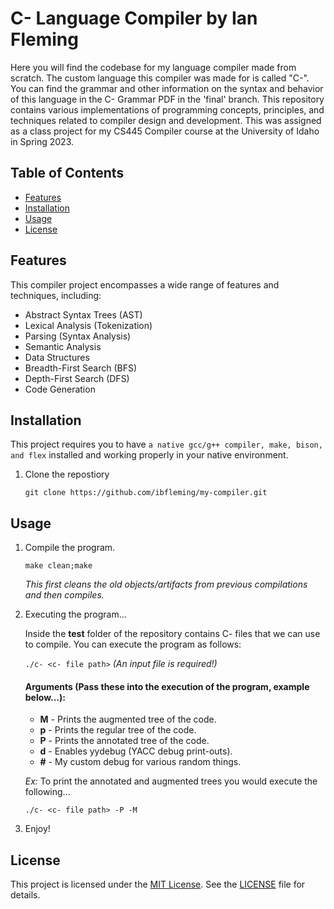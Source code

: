 # C- Language Compiler by Ian Fleming

Here you will find the codebase for my language compiler made from scratch. The custom language this compiler was made for is called "C-". 
You can find the grammar and other information on the syntax and behavior of this language in the C- Grammar PDF in the 'final' branch.
This repository contains various implementations of programming concepts, principles, and techniques related to compiler design and development. 
This was assigned as a class project for my CS445 Compiler course at the University of Idaho in Spring 2023.

## Table of Contents

- [Features](#features)
- [Installation](#installation)
- [Usage](#usage)
- [License](#license)

## Features
This compiler project encompasses a wide range of features and techniques, including:

- Abstract Syntax Trees (AST)
- Lexical Analysis (Tokenization)
- Parsing (Syntax Analysis)
- Semantic Analysis
- Data Structures
- Breadth-First Search (BFS)
- Depth-First Search (DFS)
- Code Generation

## Installation

This project requires you to have ``a native gcc/g++ compiler, make, bison, and flex`` installed and working properly in your native environment.

1. Clone the repostiory

    ``git clone https://github.com/ibfleming/my-compiler.git``

## Usage

1. Compile the program.

    ``make clean;make``

    *This first cleans the old objects/artifacts from previous compilations and then compiles.*

2. Executing the program...

    Inside the **test** folder of the repository contains C- files that we can use to compile.
    You can execute the program as follows:
   
   ``./c- <c- file path>`` *(An input file is required!)*

    #### Arguments (Pass these into the execution of the program, example below...):
   
    - **M** - Prints the augmented tree of the code.
    - **p** - Prints the regular tree of the code.
    - **P** - Prints the annotated tree of the code.
    - **d** - Enables yydebug (YACC debug print-outs).
    - **#** - My custom debug for various random things.
    
   *Ex:* To print the annotated and augmented trees you would execute the following...
   
   ``./c- <c- file path> -P -M``

3. Enjoy!
    
## License

This project is licensed under the [MIT License](LICENSE). See the [LICENSE](LICENSE) file for details.
